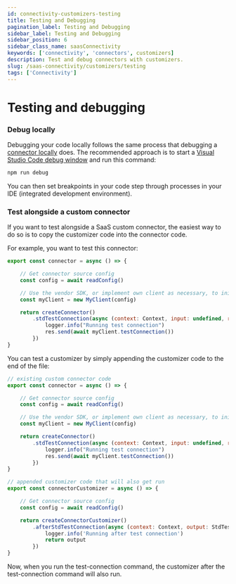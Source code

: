 ```yaml
---
id: connectivity-customizers-testing
title: Testing and Debugging
pagination_label: Testing and Debugging
sidebar_label: Testing and Debugging
sidebar_position: 6
sidebar_class_name: saasConnectivity
keywords: ['connectivity', 'connectors', customizers]
description: Test and debug connectors with customizers. 
slug: /saas-connectivity/customizers/testing
tags: ['Connectivity']
---
```


# Testing and debugging

### Debug locally

Debugging your code locally follows the same process that debugging a [connector locally](../in-depth/debugging) does. The recommended approach is to start a [Visual Studio Code debug window](https://code.visualstudio.com/docs/editor/debugging) and run this command:

```bash
npm run debug
```

You can then set breakpoints in your code step through processes in your IDE (integrated development environment).

### Test alongside a custom connector

If you want to test alongside a SaaS custom connector, the easiest way to do so is to copy the customizer code into the connector code. 

For example, you want to test this connector:

```javascript
export const connector = async () => {

    // Get connector source config
    const config = await readConfig()

    // Use the vendor SDK, or implement own client as necessary, to initialize a client
    const myClient = new MyClient(config)

    return createConnector()
        .stdTestConnection(async (context: Context, input: undefined, res: Response<StdTestConnectionOutput>) => {
            logger.info("Running test connection")
            res.send(await myClient.testConnection())
        })
}
```

You can test a customizer by simply appending the customizer code to the end of the file:

```javascript
// existing custom connector code
export const connector = async () => {

    // Get connector source config
    const config = await readConfig()

    // Use the vendor SDK, or implement own client as necessary, to initialize a client
    const myClient = new MyClient(config)

    return createConnector()
        .stdTestConnection(async (context: Context, input: undefined, res: Response<StdTestConnectionOutput>) => {
            logger.info("Running test connection")
            res.send(await myClient.testConnection())
        })
}

// appended customizer code that will also get run
export const connectorCustomizer = async () => {

    // Get connector source config
    const config = await readConfig()

    return createConnectorCustomizer()
        .afterStdTestConnection(async (context: Context, output: StdTestConnectionOutput) => {
            logger.info('Running after test connection')
            return output
        })
}

```

Now, when you run the test-connection command, the customizer after the test-connection command will also run.
